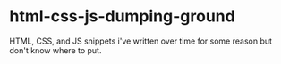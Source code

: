 # html-css-js-dumping-ground

HTML, CSS, and JS snippets i've written over time for some reason but don't know where to put.
